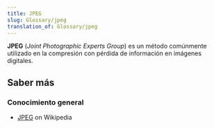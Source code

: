 ```yaml
---
title: JPEG
slug: Glossary/jpeg
translation_of: Glossary/jpeg
---
```


**JPEG** (_Joint Photographic Experts Group_) es un método comúnmente utilizado en la compresión con pérdida de información en imágenes digitales.

## Saber más

### Conocimiento general

- [JPEG](https://es.wikipedia.org/wiki/JPEG) on Wikipedia
